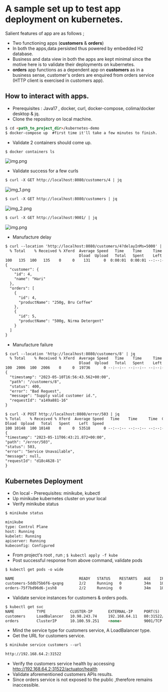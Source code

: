 # A sample set up to test app deployment on kubernetes.

Salient features of app are as follows ;

- Two functioning apps (**customers** & **orders**)
- In both the apps,data persisted thus powered by embedded H2 database.
- Business and data view in both the apps are kept minimal since the motive here is to validate their 
  deployments on kubernetes.
- **orders** app functions as a dependent app on **customers** as in a business sense, customer's orders are 
  enquired from orders service (HTTP client is exercised in customers app).

## How to interact with apps.

- Prerequisites : Java17 , docker, curl, docker-compose, colima/docker desktop & jq.
- Clone the repository on local machine.
```html
$ cd <path_to_project_dir>/kubernetes-demo
$ docker-compose up  #first time it'll take a few minutes to finish.
```
- Validate 2 containers should come up.
```html
$ docker containers ls
```
![img.png](images/img.png)
- Validate success for a few curls
```html
$ curl -X GET http://localhost:8080/customers/4 | jq
```
![img_1.png](images/img_1.png)
```html
$ curl -X GET http://localhost:8080/customers | jq
```
![img_2.png](images/img_2.png)
```html
$ curl -X GET http://localhost:9001/ | jq
```
![img.png](images/img_3.png)

- Manufacture delay
```html
$ curl --location 'http://localhost:8080/customers/4?delayInMs=5000' | jq
  % Total    % Received % Xferd  Average Speed   Time    Time     Time  Current
                                 Dload  Upload   Total   Spent    Left  Speed
100   135  100   135    0     0    131      0  0:00:01  0:00:01 --:--:--   132
{
  "customer": {
    "id": 4,
    "name": "Hari"
  },
  "orders": [
    {
      "id": 4,
      "productName": "250g, Bru Coffee"
    },
    {
      "id": 5,
      "productName": "500g, Nirma Detergent"
    }
  ]
}
```
- Manufacture failure
```html
$ curl --location 'http://localhost:8080/customers/8' | jq               
  % Total    % Received % Xferd  Average Speed   Time    Time     Time  Current
                                 Dload  Upload   Total   Spent    Left  Speed
100  2006  100  2006    0     0  19736      0 --:--:-- --:--:-- --:--:-- 21569
{
  "timestamp": "2023-05-10T16:56:43.562+00:00",
  "path": "/customers/8",
  "status": 400,
  "error": "Bad Request",
  "message": "Supply valid customer id.",
  "requestId": "a149a881-16"
}

$ curl -X POST http://localhost:8080/error/503 | jq
% Total    % Received % Xferd  Average Speed   Time    Time     Time  Current
Dload  Upload   Total   Spent    Left  Speed
100 10148  100 10148    0     0  53518      0 --:--:-- --:--:-- --:--:-- 57011
{
"timestamp": "2023-05-11T06:43:21.872+00:00",
"path": "/error/503",
"status": 503,
"error": "Service Unavailable",
"message": null,
"requestId": "d18c4628-1"
}
```
## Kubernetes Deployment

- On local - Prerequisites: minikube, kubectl
- Up minikube kubernetes cluster on your local
- Verify minikube status 
```html
$ minikube status

minikube
type: Control Plane
host: Running
kubelet: Running
apiserver: Running
kubeconfig: Configured
```
- From project's root , run ;
``$ kubectl apply -f kube``
- Post successful response from above command, validate pods
```html
$ kubectl get pods -o wide

NAME                             READY   STATUS    RESTARTS   AGE    IP            NODE       NOMINATED NODE   READINESS GATES
customers-5ddb75b6f6-qxqng       2/2     Running   0          34m    10.244.0.17   minikube     <none>           <none>
orders-75f7bd96d6-jxsh8          2/2     Running   0          34m    10.244.0.18   minikube     <none>           <none>
```
- Validate service instances for customers & orders pods.
```html
$ kubectl get svc
NAME          TYPE           CLUSTER-IP       EXTERNAL-IP     PORT(S)        AGE
customers     LoadBalancer   10.98.243.74     192.168.64.11   80:31522/TCP   38m
orders        ClusterIP      10.100.59.251    <none>          9001/TCP       38m
```
- Mind the service type for customers service, A LoadBalancer type.
- Get the URL for customers service.
```html
$ minikube service customers --url

http://192.168.64.2:31522
```
- Verify the customers service health by accessing http://192.168.64.2:31522/actuator/health
- Validate aforementioned customers APIs results. 
- Since orders service is not exposed to the public ,therefore remains inaccessible.
